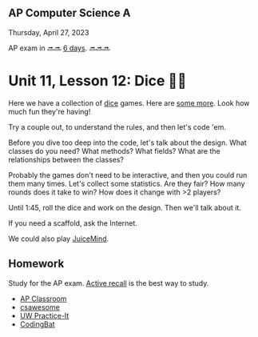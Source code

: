 ## AP Computer Science A

Thursday, April 27, 2023

AP exam in 🔜🔜 [6 days](https://days.to/until/3-may). 🔜🔜🔜

# Unit 11, Lesson 12: Dice 🎲🎲

Here we have a collection of [dice](dice.md) games. Here are [some more](https://party.lovetoknow.com/party-games-activities/10-fun-dice-games-adults). Look how much fun they're having!

Try a couple out, to understand the rules, and then let's code 'em.

Before you dive too deep into the code, let's talk about the design. What classes do you need? What methods? What fields? What are the relationships between the classes?

Probably the games don't need to be interactive, and then you could run them many times. Let's collect some statistics. Are they fair? How many rounds does it take to win? How does it change with >2 players?

Until 1:45, roll the dice and work on the design. Then we'll talk about it.

If you need a scaffold, ask the Internet.

We could also play [JuiceMind](https://play.juicemind.com/).

## Homework

Study for the AP exam. [Active recall](https://www.brainscape.com/academy/active-recall-definition-studying/) is the best way to study.

- [AP Classroom](https://apclassroom.collegeboard.org/)
- [csawesome](https://runestone.academy/ns/books/published/csawesome/index.html)
- [UW Practice-It](https://practiceit.cs.washington.edu/problem/list)
- [CodingBat](https://codingbat.com/java)
